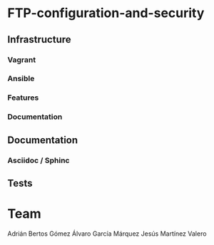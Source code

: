 # FTP-configuration-and-security

## Infrastructure
### Vagrant
### Ansible
### Features
### Documentation

## Documentation
### Asciidoc / Sphinc
## Tests

# Team 

Adrián Bertos Gómez
Álvaro García Márquez
Jesús Martínez Valero
